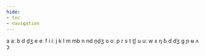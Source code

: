 ```yaml
---
hide:
- toc
- navigation
---
```

a
aː
b
d
d̠ʒ
e
eː
f
i
iː
j
k
l
m
mb
n
nd
n̠d̠ʒ
o
oː
p
r
s
t
t̠ʃ
u
uː
w
x
ŋ
ɓ
ɗ
ɗʒ
ɡ
ɲ
ʉ
ʌ
ʔ
